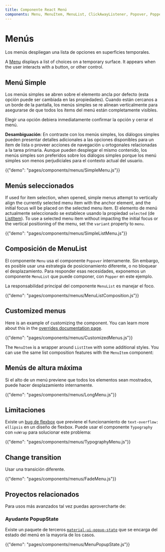 ```yaml
---
title: Componente React Menú
components: Menu, MenuItem, MenuList, ClickAwayListener, Popover, Popper
---
```


# Menús

<p class="description">Los menús despliegan una lista de opciones en superficies temporales.</p>

A [Menu](https://material.io/design/components/menus.html) displays a list of choices on a temporary surface. It appears when the user interacts with a button, or other control.

## Menú Simple

Los menús simples se abren sobre el elemento ancla por defecto (esta opción puede ser cambiada en las propiedades). Cuando están cercanos a un borde de la pantalla, los menús simples se re alinean verticalmente para asegurarse de que todos los ítems del menú están completamente visibles.

Elegir una opción debiera inmediatamente confirmar la opción y cerrar el menú.

**Desambiguación**: En contraste con los menús simples, los diálogos simples pueden presentar detalles adicionales a las opciones disponibles para un ítem de lista o proveer acciones de navegación u ortogonales relacionadas a la tarea primaria. Aunque pueden desplegar el mismo contenido, los menús simples son preferidos sobre los diálogos simples porque los menú simples son menos perjudiciales para el contexto actual del usuario.

{{"demo": "pages/components/menus/SimpleMenu.js"}}

## Menús seleccionados

If used for item selection, when opened, simple menus attempt to vertically align the currently selected menu item with the anchor element, and the initial focus will be placed on the selected menu item. El elemento de menú actualmente seleccionado se establece usando la propiedad `selected` (de [ListItem](/api/list-item/)). To use a selected menu item without impacting the initial focus or the vertical positioning of the menu, set the `variant` property to `menu`.

{{"demo": "pages/components/menus/SimpleListMenu.js"}}

## Composición de MenuList

El componente `Menu` usa el componente `Popover` internamente. Sin embargo, es posible usar una estrategia de posicionamiento diferente, o no bloquear el desplazamiento. Para responder esas necesidades, exponemos un componente `MenuList` que puede componer, con `Popper` en este ejemplo.

La responsabilidad principal del componente `MenuList` es manejar el foco.

{{"demo": "pages/components/menus/MenuListComposition.js"}}

## Customized menus

Here is an example of customizing the component. You can learn more about this in the [overrides documentation page](/customization/components/).

{{"demo": "pages/components/menus/CustomizedMenus.js"}}

The `MenuItem` is a wrapper around `ListItem` with some additional styles. You can use the same list composition features with the `MenuItem` component:

## Menús de altura máxima

Si el alto de un menú previene que todos los elementos sean mostrados, puede hacer desplazamiento internamente.

{{"demo": "pages/components/menus/LongMenu.js"}}

## Limitaciones

Existe un [bug de flexbox](https://bugs.chromium.org/p/chromium/issues/detail?id=327437) que previene el funcionamiento de `text-overflow: ellipsis` en un diseño de flexbox. Puede usar el componente `Typography` con `noWrap` para solucionar este problema:

{{"demo": "pages/components/menus/TypographyMenu.js"}}

## Change transition

Usar una transición diferente.

{{"demo": "pages/components/menus/FadeMenu.js"}}

## Proyectos relacionados

Para usos más avanzados tal vez puedas aprovercharte de:

### Ayudante PopupState

Existe un paquete de terceros [`material-ui-popup-state`](https://github.com/jcoreio/material-ui-popup-state) que se encarga del estado del menú en la mayoría de los casos.

{{"demo": "pages/components/menus/MenuPopupState.js"}}